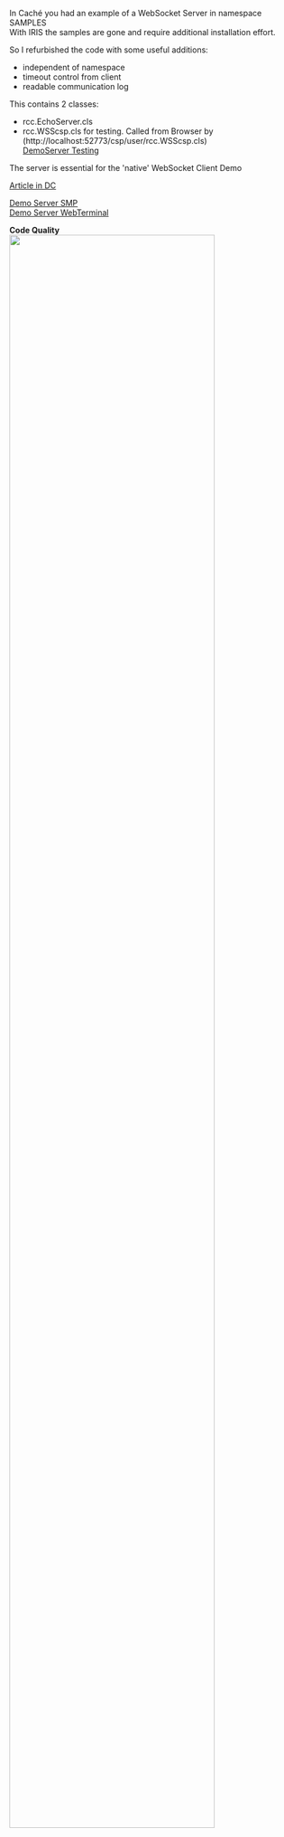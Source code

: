 In Caché you had an example of a WebSocket Server in namespace SAMPLES  
With IRIS the samples are gone and require additional installation effort.  
   
So I refurbished the code with some useful additions:  
- independent of namespace  
- timeout control from client    
- readable communication log  
   
This contains 2 classes:  
- rcc.EchoServer.cls   
- rcc.WSScsp.cls for testing. Called from Browser by   
   (http://localhost:52773/csp/user/rcc.WSScsp.cls)    
   [DemoServer Testing](https://echoserver-wsock-iris.demo.community.intersystems.com/csp/user/rcc.WSScsp.cls)   

The server is essential for the 'native' WebSocket Client Demo

[Article in DC](https://community.intersystems.com/post/websocket-echo-server-iris)

[Demo Server SMP](https://echoserver-wsock-iris.demo.community.intersystems.com/csp/sys/UtilHome.csp)   
[Demo Server WebTerminal](https://echoserver-wsock-iris.demo.community.intersystems.com/terminal/)    
        
**Code Quality**
<img width="85%" src="https://openexchange.intersystems.com/mp/img/packages/905/screenshots/a8txkky3tzemiqaawlvi8au8ii.jpg">
